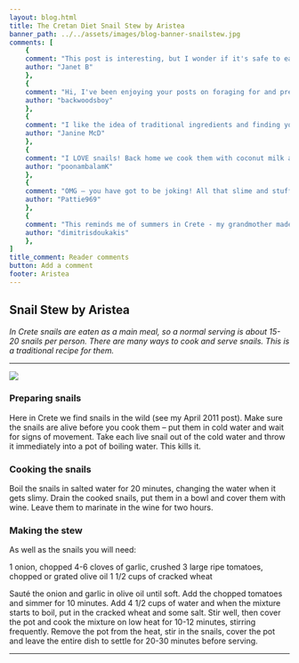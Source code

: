 ```yaml
---
layout: blog.html
title: The Cretan Diet Snail Stew by Aristea
banner_path: ../../assets/images/blog-banner-snailstew.jpg
comments: [ 
	{
	comment: "This post is interesting, but I wonder if it's safe to eat all types of snails. Do you know if English garden snails are OK to prepare and eat the same way?", 
	author: "Janet B"
	},
	{
	comment: "Hi, I've been enjoying your posts on foraging for and preparing snails. Not something I thought about before, but I may try it!", 
	author: "backwoodsboy"
	},
	{
	comment: "I like the idea of traditional ingredients and finding your own food, but this recipe looks really time-consuming. Not for a housewife who also holds down a job.", 
	author: "Janine McD"
	},	
	{
	comment: "I LOVE snails! Back home we cook them with coconut milk and shrimp paste. Your recipe sounds delicious too!", 
	author: "poonambalamK"
	},	
	{
	comment: "OMG – you have got to be joking! All that slime and stuff. Just thinking about it makes me feel ill!", 
	author: "Pattie969"
	},	
	{
	comment: "This reminds me of summers in Crete - my grandmother made a dish like this. But I can't see my kids going for it – burgers are more their thing!", 
	author: "dimitrisdoukakis"
	},
]
title_comment: Reader comments
button: Add a comment
footer: Aristea
---
```


## Snail Stew by Aristea

_In Crete snails are eaten as a main meal, so a normal serving is about 15-20 snails per person. There are many ways to cook and serve snails. This is a traditional recipe for them._

---

![](../../assets/images/blog-image-snailstew.png)

### Preparing snails

Here in Crete we find snails in the wild (see my April 2011 post). Make sure the snails are alive before you cook them – put them in cold water and wait for signs of movement. Take each live snail out of the cold water and throw it immediately into a pot of boiling water. This kills it.

### Cooking the snails

Boil the snails in salted water for 20 minutes, changing the water when it gets slimy. Drain the cooked snails, put them in a bowl and cover them with wine. Leave them to marinate in the wine for two hours.

### Making the stew

As well as the snails you will need:

1 onion, chopped
4-6 cloves of garlic, crushed
3 large ripe tomatoes, chopped or grated
olive oil
1 1/2 cups of cracked wheat

Sauté the onion and garlic in olive oil until soft. Add the chopped tomatoes and simmer for 10 minutes. Add 4 1/2 cups of water and when the mixture starts to boil, put in the cracked wheat and some salt. Stir well, then cover the pot and cook the mixture on low heat for 10-12 minutes, stirring frequently. Remove the pot from the heat, stir in the snails, cover the pot and leave the entire dish to settle for 20-30 minutes before serving.

---
